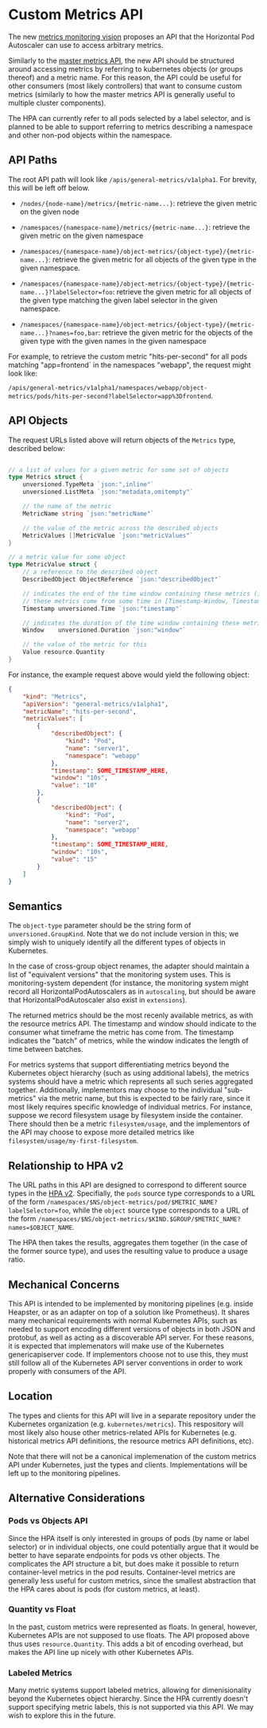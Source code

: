 Custom Metrics API
==================

The new [metrics monitoring vision](../design/monitoring_architecture.md)
proposes an API that the Horizontal Pod Autoscaler can use to access
arbitrary metrics.

Similarly to the [master metrics API](resource-metrics-api.md), the new
API should be structured around accessing metrics by referring to
kubernetes objects (or groups thereof) and a metric name.  For this
reason, the API could be useful for other consumers (most likely
controllers) that want to consume custom metrics (similarly to how the
master metrics API is generally useful to multiple cluster components).

The HPA can currently refer to all pods selected by a label selector, and
is planned to be able to support referring to metrics describing
a namespace and other non-pod objects within the namespace.

API Paths
---------

The root API path will look like `/apis/general-metrics/v1alpha1`.  For
brevity, this will be left off below.

- `/nodes/{node-name}/metrics/{metric-name...}`: retrieve the given metric
  on the given node

- `/namespaces/{namespace-name}/metrics/{metric-name...}`: retrieve the
  given metric on the given namespace

- `/namespaces/{namespace-name}/object-metrics/{object-type}/{metric-name...}`:
  retrieve the given metric for all objects of the given type in the given
  namespace.

- `/namespaces/{namespace-name}/object-metrics/{object-type}/{metric-name...}?labelSelector=foo`:
  retrieve the given metric for all objects of the given type matching the
  given label selector in the given namespace.

- `/namespaces/{namespace-name}/object-metrics/{object-type}/{metric-name...}?names=foo,bar`:
  retrieve the given metric for the objects of the given type with the
  given names in the given namespace

For example, to retrieve the custom metric "hits-per-second" for all pods
matching "app=frontend` in the namespaces "webapp", the request might look
like:

`/apis/general-metrics/v1alpha1/namespaces/webapp/object-metrics/pods/hits-per-second?labelSelector=app%3Dfrontend`.

API Objects
-----------

The request URLs listed above will return objects of the `Metrics`
type, described below:

```go

// a list of values for a given metric for some set of objects
type Metrics struct {
    unversioned.TypeMeta `json:",inline"`
    unversioned.ListMeta `json:"metadata,omitempty"`

    // the name of the metric
    MetricName string `json:"metricName"`

    // the value of the metric across the described objects
    MetricValues []MetricValue `json:"metricValues"`
}

// a metric value for some object
type MetricValue struct {
    // a reference to the described object
    DescribedObject ObjectReference `json:"describedObject"`

    // indicates the end of the time window containing these metrics (i.e.
    // these metrics come from some time in [Timestamp-Window, Timestamp])
    Timestamp unversioned.Time `json:"timestamp"`

    // indicates the duration of the time window containing these metrics
    Window    unversioned.Duration `json:"window"`

    // the value of the metric for this
    Value resource.Quantity
}
```

For instance, the example request above would yield the following object:

```json
{
    "kind": "Metrics",
    "apiVersion": "general-metrics/v1alpha1",
    "metricName": "hits-per-second",
    "metricValues": [
        {
            "describedObject": {
                "kind": "Pod",
                "name": "server1",
                "namespace": "webapp"
            },
            "timestamp": SOME_TIMESTAMP_HERE,
            "window": "10s",
            "value": "10"
        },
        {
            "describedObject": {
                "kind": "Pod",
                "name": "server2",
                "namespace": "webapp"
            },
            "timestamp": SOME_TIMESTAMP_HERE,
            "window": "10s",
            "value": "15"
        }
    ]
}
```

Semantics
---------

The `object-type` parameter should be the string form of
`unversioned.GroupKind`.  Note that we do not include version in this; we
simply wish to uniquely identify all the different types of objects in
Kubernetes.

In the case of cross-group object renames, the adapter should maintain
a list of "equivalent versions" that the monitoring system uses. This is
monitoring-system dependent (for instance, the monitoring system might
record all HorizontalPodAutoscalers as in `autoscaling`, but should be
aware that HorizontalPodAutoscaler also exist in `extensions`).

The returned metrics should be the most recenly available metrics, as with
the resource metrics API.  The timestamp and window should indicate to the
consumer what timeframe the metric has come from.  The timestamp indicates
the "batch" of metrics, while the window indicates the length of time
between batches.

For metrics systems that support differentiating metrics beyond the Kubernetes
object hierarchy (such as using additional labels), the metrics systems should
have a metric which represents all such series aggregated together.
Additionally, implementors may choose to the individual "sub-metrics" via
the metric name, but this is expected to be fairly rare, since it most
likely requires specific knowledge of individual metrics.  For instance,
suppose we record filesystem usage by filesystem inside the container.
There should then be a metric `filesystem/usage`, and the implementors of
the API may choose to expose more detailed metrics like
`filesystem/usage/my-first-filesystem`.

Relationship to HPA v2
----------------------

The URL paths in this API are designed to correspond to different source
types in the [HPA v2](hpa-v2.md).  Specifially, the `pods` source type
corresponds to a URL of the form
`/namespaces/$NS/object-metrics/pod/$METRIC_NAME?labelSelector=foo`, while
the `object` source type corresponds to a URL of the form
`/namespaces/$NS/object-metrics/$KIND.$GROUP/$METRIC_NAME?names=$OBJECT_NAME`.

The HPA then takes the results, aggregates them together (in the case of
the former source type), and uses the resulting value to produce a usage
ratio.

Mechanical Concerns
-------------------

This API is intended to be implemented by monitoring pipelines (e.g.
inside Heapster, or as an adapter on top of a solution like Prometheus).
It shares many mechanical requirements with normal Kubernetes APIs, such
as needed to support encoding different versions of objects in both JSON
and protobuf, as well as acting as a discoverable API server.  For these
reasons, it is expected that implemenators will make use of the Kubernetes
genericapiserver code.  If implementors choose not to use this, they must
still follow all of the Kubernetes API server conventions in order to work
properly with consumers of the API.

Location
--------

The types and clients for this API will live in a separate repository
under the Kubernetes organization (e.g. `kubernetes/metrics`).  This
respository will most likely also house other metrics-related APIs for
Kubernetes (e.g. historical metrics API definitions, the resource metrics
API definitions, etc).

Note that there will not be a canonical implemenation of the custom
metrics API under Kubernetes, just the types and clients.  Implementations
will be left up to the monitoring pipelines.

Alternative Considerations
--------------------------

### Pods vs Objects API ###

Since the HPA itself is only interested in groups of pods (by name or
label selector) or in individual objects, one could potentially argue that
it would be better to have separate endpoints for pods vs other objects.
The complicates the API structure a bit, but does make it possible to
return container-level metrics in the pod results.  Container-level
metrics are generally less useful for custom metrics, since the smallest
abstraction that the HPA cares about is pods (for custom metrics, at
least).

### Quantity vs Float ###

In the past, custom metrics were represented as floats.  In general,
however, Kubernetes APIs are not supposed to use floats. The API proposed
above thus uses `resource.Quantity`.  This adds a bit of encoding
overhead, but makes the API line up nicely with other Kubernetes APIs.

### Labeled Metrics ###

Many metric systems support labeled metrics, allowing for dimenisionality
beyond the Kubernetes object hierarchy.  Since the HPA currently doesn't
support specifying metric labels, this is not supported via this API.  We
may wish to explore this in the future.

